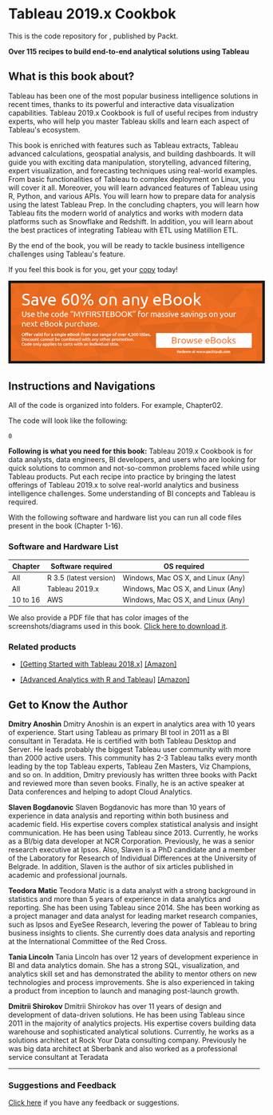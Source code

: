 # Tableau 2019.x Cookbok 

<a href="https://www.packtpub.com/big-data-and-business-intelligence/tableau-2019x-cookbook?utm_source=github&utm_medium=repository&utm_campaign="><img src="" alt="" height="256px" align="right"></a>

This is the code repository for [](https://www.packtpub.com/big-data-and-business-intelligence/tableau-2019x-cookbook?utm_source=github&utm_medium=repository&utm_campaign=), published by Packt.

**Over 115 recipes to build end-to-end analytical solutions using Tableau**

## What is this book about?
Tableau has been one of the most popular business intelligence solutions in recent times, thanks to its powerful and interactive data visualization capabilities. Tableau 2019.x Cookbook is full of useful recipes from industry experts, who will help you master Tableau skills and learn each aspect of Tableau's ecosystem.

This book is enriched with features such as Tableau extracts, Tableau advanced calculations, geospatial analysis, and building dashboards. It will guide you with exciting data manipulation, storytelling, advanced filtering, expert visualization, and forecasting techniques using real-world examples. From basic functionalities of Tableau to complex deployment on Linux, you will cover it all. Moreover, you will learn advanced features of Tableau using R, Python, and various APIs. You will learn how to prepare data for analysis using the latest Tableau Prep. In the concluding chapters, you will learn how Tableau fits the modern world of analytics and works with modern data platforms such as Snowflake and Redshift. In addition, you will learn about the best practices of integrating Tableau with ETL using Matillion ETL.

By the end of the book, you will be ready to tackle business intelligence challenges using Tableau's feature.

If you feel this book is for you, get your [copy](https://www.amazon.com/dp/1-789-53338-4) today!

<a href="https://www.packtpub.com/?utm_source=github&utm_medium=banner&utm_campaign=GitHubBanner"><img src="https://raw.githubusercontent.com/PacktPublishing/GitHub/master/GitHub.png" 
alt="https://www.packtpub.com/" border="5" /></a>

## Instructions and Navigations
All of the code is organized into folders. For example, Chapter02.

The code will look like the following:
```
0
```

**Following is what you need for this book:**
Tableau 2019.x Cookbook is for data analysts, data engineers, BI developers, and users who are looking for quick solutions to common and not-so-common problems faced while using Tableau products. Put each recipe into practice by bringing the latest offerings of Tableau 2019.x to solve real-world analytics and business intelligence challenges. Some understanding of BI concepts and Tableau is required.

With the following software and hardware list you can run all code files present in the book (Chapter 1-16).
### Software and Hardware List
| Chapter | Software required | OS required |
| -------- | ------------------------------------ | ----------------------------------- |
| All | R 3.5 (latest version) | Windows, Mac OS X, and Linux (Any) |
| All | Tableau 2019.x | Windows, Mac OS X, and Linux (Any) |
| 10 to 16 | AWS  | Windows, Mac OS X, and Linux (Any) |

We also provide a PDF file that has color images of the screenshots/diagrams used in this book. [Click here to download it](http://www.packtpub.com/sites/default/files/downloads/9781789533385_ColorImages.pdf).

### Related products
*  [[Getting Started with Tableau 2018.x]]() [[Amazon]](https://www.packtpub.com/big-data-and-business-intelligence/getting-started-tableau-2018x)

*  [[Advanced Analytics with R and Tableau]]() [[Amazon]](https://www.packtpub.com/big-data-and-business-intelligence/advanced-analytics-r-and-tableau)


## Get to Know the Author
**Dmitry Anoshin**
Dmitry Anoshin is an expert in analytics area with 10 years of experience. Start using Tableau as primary BI tool in 2011 as a BI consultant in Teradata. He is certified with both Tableau Desktop and Server. He leads probably the biggest Tableau user community with more than 2000 active users. This community has 2-3 Tableau talks every month leading by the top Tableau experts, Tableau Zen Masters, Viz Champions, and so on. In addition, Dmitry previously has written three books with Packt and reviewed more than seven books. Finally, he is an active speaker at Data conferences and helping to adopt Cloud Analytics.

**Slaven Bogdanovic**
Slaven Bogdanovic has more than 10 years of experience in data analysis and reporting within both business and academic field. His expertise covers complex statistical analysis and insight communication. He has been using Tableau since 2013. Currently, he works as a BI/big data developer at NCR Corporation. Previously, he was a senior research executive at Ipsos. Also, Slaven is a PhD candidate and a member of the Laboratory for Research of Individual Differences at the University of Belgrade. In addition, Slaven is the author of six articles published in academic and professional journals.


**Teodora Matic**
Teodora Matic is a data analyst with a strong background in statistics and more than 5 years of experience in data analytics and reporting. She has been using Tableau since 2014. She has been working as a project manager and data analyst for leading market research companies, such as Ipsos and EyeSee Research, levering the power of Tableau to bring business insights to clients. She currently does data analysis and reporting at the International Committee of the Red Cross.

**Tania Lincoln**
Tania Lincoln has over 12 years of development experience in BI and data analytics domain. She has a strong SQL, visualization, and analytics skill set and has demonstrated the ability to mentor others on new technologies and process improvements. She is also experienced in taking a product from inception to launch and managing post-launch growth.

**Dmitrii Shirokov**
Dmitrii Shirokov has over 11 years of design and development of data-driven solutions. He has been using Tableau since 2011 in the majority of analytics projects. His expertise covers building data warehouse and sophisticated analytical solutions. Currently, he works as a solutions architect at Rock Your Data consulting company. Previously he was big data architect at Sberbank and also worked as a professional service consultant at Teradata

****


### Suggestions and Feedback
[Click here](https://docs.google.com/forms/d/e/1FAIpQLSdy7dATC6QmEL81FIUuymZ0Wy9vH1jHkvpY57OiMeKGqib_Ow/viewform) if you have any feedback or suggestions.


